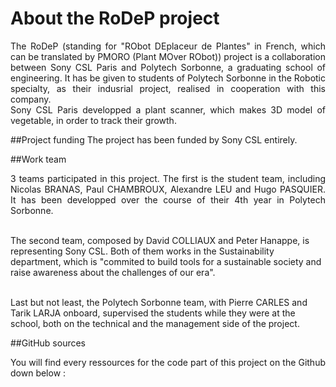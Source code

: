 # About the RoDeP project

<p align = justify> The RoDeP (standing for "RObot DEplaceur de Plantes" in French, which can be translated by PMORO (Plant MOver RObot)) project is a collaboration between Sony CSL Paris and Polytech Sorbonne, a graduating school of engineering. It has be given to students of Polytech Sorbonne in the Robotic specialty, as their indusrial project, realised in cooperation with this company. <br/>
Sony CSL Paris developped a plant scanner, which makes 3D model of vegetable, in order to track their growth.
<br/> </p>

##Project funding
The project has been funded by Sony CSL entirely.


##Work team
<p align = justify>3 teams participated in this project. The first is the student team, including Nicolas BRANAS, Paul CHAMBROUX, Alexandre LEU and Hugo PASQUIER. It has been developped over the course of their 4th year in Polytech Sorbonne. <br/> <br/>

The second team, composed by David COLLIAUX and Peter Hanappe, is representing Sony CSL. Both of them works in the Sustainability department, which is "commited to build tools for a sustainable society and raise awareness about the challenges of our era". <br/><br/>

Last but not least, the Polytech Sorbonne team, with Pierre CARLES and Tarik LARJA onboard, supervised the students while they were at the school, both on the technical and the management side of the project.
<br/> </p>
##GitHub sources
<p align = justify>
You will find every ressources for the code part of this project on the Github down below : </br>

<br/> </p>
